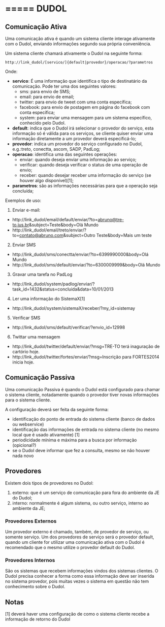 =====
DUDOL
=====



Comunicação Ativa
----------------------

Uma comunicação ativa é quando um sistema cliente interage ativamente com o Dudol, enviando informações segundo sua própria conveniência.

Um sistema cliente chamará ativamente o Dudol na seguinte forma:

`http://link_dudol/[servico/]{default|provedor}/operacao/?parametros`

Onde:

- **servico**: É uma informação que identifica o tipo de destinatário da comunicação. Pode ter uma dos seguintes valores:
  - sms: para envio de SMS;
  - email: para envio de email;
  - twitter: para envio de tweet com uma conta específica;
  - facebook: para envio de postagem em página do facebook com conta específica;
  - system: para enviar uma mensagem para um sistema específico, conhecido pelo Dudol.
- **default**: indica que o Dudol irá selecionar o provedor do serviço, esta informação só é válida para os serviços, se cliente quiser enviar uma informação diretamente a um provedor deverá especificá-lo;
- **provedor**: indica um provedor do serviço configurado no Dudol, e.g.:treto, conectta, ascom, SADP, PadLog;
- **operacao**: identifica uma das seguintes operações:
  - enviar: quando deseja enviar uma informação ao serviço;
  - verificar: quando deseja verificar o status de uma operação de envio;
  - receber: quando desejar receber uma informação do serviço (se houver algo disponível)[1];
- **parametros**: são as informações necessárias para que a operação seja concluída;

Exemplos de uso:

1. Enviar e-mail:
  - http://link_dudol/email/default/enviar/?to=abruno@tre-to.jus.br&subject=Teste&body=Olá Mundo
  - http://link_dudol/email/treto/enviar/?to=contato@abruno.com&subject=Outro Teste&body=Mais um teste
2. Enviar SMS
  - http://link_dudol/sms/conectta/enviar/?to=6399990000&body=Olá Mundo
  - http://link_dudol/sms/default/enviar/?to=6300009999&body=Olá Mundo
3. Gravar uma tarefa no PadLog
  - http://link_dudol/system/padlog/enviar/?task_id=1432&status=concluida&data=10/01/2013
4. Ler uma informação do SistemaX[1]
  - http://link_dudol/system/sistemaX/receber/?my_id=sistemay
5. Verificar SMS
  - http://link_dudol/sms/default/verificar/?envio_id=12998
6. Twittar uma mensagem
  - http://link_dudol/twitter/default/enviar/?msg=TRE-TO terá inaguração de cartório hoje.
  - http://link_dudol/twitter/fortes/enviar/?msg=Inscrição para FORTES2014 inicia hoje.

Comunicação Passiva
--------------------

Uma comunicação Passiva é quando o Dudol está configurado para chamar o sistema cliente, notadamente quando o provedor tiver novas informações para o sistema cliente.

A configuração deverá ser feita da seguinte forma:
- identificação do ponto de entrada do sistema cliente (banco de dados ou webservice)
- identificação das informações de entrada no sistema cliente (no mesmo local que é usado ativamente) [1]
- periodicidade mínima e máxima para a busca por informação (opicional?)
- se o Dudol deve informar que fez a consulta, mesmo se não houver nada novo

Provedores
----------

Existem dois tipos de provedores no Dudol:

1. externo: que é um serviço de comunicação para fora do ambiente da JE do Dudol;
2. interno: normalmente é algum sistema, ou outro serviço, interno ao ambiente da JE;

### Provedores Externos

Um provedor externo é chamado, também, de provedor de serviço, ou somente serviço. Um dos provedores de serviço será o provedor default, quando um cliente for utilizar uma comunicação ativa com o Dudol é recomendado que o mesmo utilize o provedor default do Dudol.

### Provedores Internos

São os sistemas que recebem informações vindos dos sistemas clientes. O Dudol precisa conhecer a forma como essa informação deve ser inserida no sistema provedor, pois muitas vezes o sistema em questão não tem conhecimento sobre o Dudol.

Notas
-----
[1] deverá haver uma configuração de como o sistema cliente recebe a informação de retorno do Dudol
